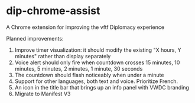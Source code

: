 # dip-chrome-assist
A Chrome extension for improving the vftf Diplomacy experience

Planned improvements:

1) Improve timer visualization: it should modify the existing "X hours, Y minutes" rather than display separately
2) Voice alert should only fire when countdown crosses 15 minutes, 10 minutes, 5 minutes, 2 minutes, 1 minute, 30 seconds
3) The countdown should flash noticeably when under a minute
4) Support for other languages, both text and voice.  Prioritize French.
5) An icon in the title bar that brings up an info panel with VWDC branding
6) Migrate to Manifest V3
